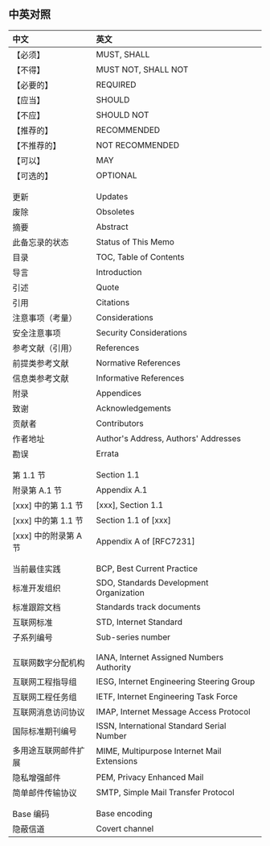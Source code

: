 ## 中英对照

| 中文                   | 英文
|:-----------------------|:-------------------------------------
| 【必须】               | MUST, SHALL
| 【不得】               | MUST NOT, SHALL NOT
| 【必要的】             | REQUIRED
| 【应当】               | SHOULD
| 【不应】               | SHOULD NOT
| 【推荐的】             | RECOMMENDED
| 【不推荐的】           | NOT RECOMMENDED
| 【可以】               | MAY
| 【可选的】             | OPTIONAL
|                        |
|                        |
| 更新                   | Updates
| 废除                   | Obsoletes
| 摘要                   | Abstract
| 此备忘录的状态         | Status of This Memo
| 目录                   | TOC, Table of Contents
| 导言                   | Introduction
| 引述                   | Quote
| 引用                   | Citations
| 注意事项（考量）       | Considerations
| 安全注意事项           | Security Considerations
| 参考文献（引用）       | References
| 前提类参考文献         | Normative References
| 信息类参考文献         | Informative References
| 附录                   | Appendices
| 致谢                   | Acknowledgements
| 贡献者                 | Contributors
| 作者地址               | Author's Address, Authors' Addresses
| 勘误                   | Errata
|                        |
|                        |
| 第 1.1 节              | Section 1.1
| 附录第 A.1 节          | Appendix A.1
| [xxx] 中的第 1.1 节    | [xxx], Section 1.1
| [xxx] 中的第 1.1 节    | Section 1.1 of [xxx]
| [xxx] 中的附录第 A 节  | Appendix A of [RFC7231]
|                        |
|                        |
| 当前最佳实践           | BCP, Best Current Practice
| 标准开发组织           | SDO, Standards Development Organization
| 标准跟踪文档           | Standards track documents
| 互联网标准             | STD, Internet Standard
| 子系列编号             | Sub-series number
|                        |
|                        |
| 互联网数字分配机构     | IANA, Internet Assigned Numbers Authority
| 互联网工程指导组       | IESG, Internet Engineering Steering Group
| 互联网工程任务组       | IETF, Internet Engineering Task Force
| 互联网消息访问协议     | IMAP, Internet Message Access Protocol
| 国际标准期刊编号       | ISSN, International Standard Serial Number
| 多用途互联网邮件扩展   | MIME, Multipurpose Internet Mail Extensions
| 隐私增强邮件           | PEM, Privacy Enhanced Mail
| 简单邮件传输协议       | SMTP, Simple Mail Transfer Protocol
|                        |
|                        |
| Base 编码              | Base encoding
| 隐蔽信道               | Covert channel
